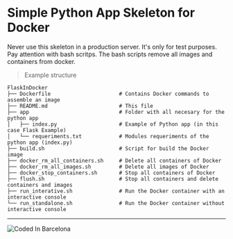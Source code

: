 # Simple Python App Skeleton for Docker

Never use this skeleton in a production server. It's only for test purposes.  
Pay attention with bash scritps. The bash scripts remove all images and containers from docker.  

> Example structure  

```
FlaskInDocker  
├── Dockerfile                      # Contains Docker commands to assemble an image  
├── README.md                       # This file
├── app                             # Folder with all necesary for the python app  
│   ├── index.py                    # Example of Python app (in this case Flask Example)
│   └── requeriments.txt            # Modules requeriments of the python app (index.py) 
├── build.sh                        # Script for build the Docker image  
├── docker_rm_all_containers.sh     # Delete all containers of Docker  
├── docker_rm_all_images.sh         # Delete all images of Docker  
├── docker_stop_containers.sh       # Stop all containers of Docker  
├── flush.sh                        # Stop all containers and delete containers and images 
├── run_interative.sh               # Run the Docker container with an interactive console 
└── run_standalone.sh               # Run the Docker container without interactive console  
```  

---
<!-- Pit i Collons -->
![Coded In Barcelona](hhttps://raw.githubusercontent.com/leguim-repo/leguim-repo/master/img/currentfooter.png)